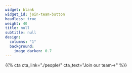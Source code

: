 ```yaml
---
widget: blank
widget_id: join-team-button
headless: true
weight: 40
title: null
subtitle: null
design:
  columns: "1"
  background:
    image_darken: 0.7
---
```

{{% cta cta_link="./people/" cta_text="Join our team→" %}}
